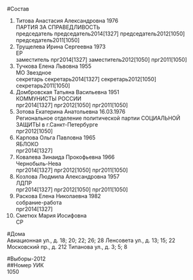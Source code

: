 #Состав  
1. Титова Анастасия Александровна 1976  
    ПАРТИЯ ЗА СПРАВЕДЛИВОСТЬ  
    председатель председатель2014[1327] председатель2012[1050] председатель2011[1050]  
2. Трущелева Ирина Сергеевна 1973  
    ЕР  
    заместитель прг2014[1327] заместитель2012[1050] прг2011[1050]  
3. Тучкова Елена Львовна 1955  
    МО Звездное  
    секретарь секретарь2014[1327] секретарь2012[1050] секретарь2011[1050]  
4. Домбровская Татьяна Васильевна 1951  
    КОММУНИСТЫ РОССИИ  
    прг2014[1327] прг2012[1050] прг2011[1050]  
5. Зотова Екатерина Анатольевна 16.03.1976  
    Региональное отделение политической партии СОЦИАЛЬНОЙ ЗАЩИТЫ в г.Санкт-Петербурге  
    прг2012[1050]  
6. Карпова Ольга Павловна 1965  
    ЯБЛОКО  
    прг2014[1327]  
7. Ковалева Зинаида Прокофьевна 1966  
    Чернобыль-Нева  
    прг2014[1327] прг2012[1050] прг2011[1050]  
8. Козлова Людмила Александровна 1957  
    ЛДПР  
    прг2014[1327] прг2012[1050] прг2011[1050]  
9. Раскова Елена Николаевна 1982  
    собрание-работа  
    прг2014[1327]  
10. Сметюх Мария Иосифовна  
    СР  
  
#Дома  
Авиационная ул., д. 18; 20; 22; 26; 28 Ленсовета ул., д. 13; 15; 22 Московский пр., д. 212 Типанова ул., д. 3; 5; 8  
  
#Выборы-2012  
##Номер УИК  
1050  
